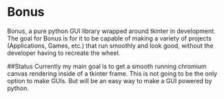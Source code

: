 # Bonus 
Bonus, a pure python GUI library wrapped around tkinter in development. The goal for Bonus is for it to be capable of making a variety of projects (Applications, Games, etc.) that run smoothly and look good, without the developer having to recreate the wheel.

##Status
Currently my main goal is to get a smooth running chromium canvas rendering inside of a tkinter frame. This is not going to be the only option to make GUIs. But will be an easy way to make a GUI powered by python. 
